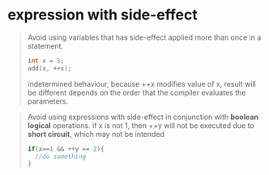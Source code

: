 #  expression with side-effect
>Avoid using variables that has side-effect applied more than once in a statement.
>```cpp
>int x = 5;
>add(x, ++x); 
>```
>indetermined behaviour, because ++x modifies value of x, result will be different depends on the order that the compiler evaluates the parameters.

>Avoid using expressions with side-effect in conjunction with **boolean logical** operations.
>if x is not 1, then ++y will not be executed due to **short circuit**, which may not be intended
>```cpp
>if(x==1 && ++y == 2){
>	//do something
>}
>```


